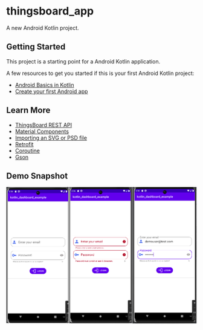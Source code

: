 # thingsboard_app

A new Android Kotlin project.

## Getting Started

This project is a starting point for a Android Kotlin application.

A few resources to get you started if this is your first Android Kotlin project:

- [Android Basics in Kotlin](https://developer.android.com/courses/android-basics-kotlin/course)
- [Create your first Android app](https://developer.android.com/courses/pathways/android-basics-kotlin-two) 

## Learn More
- [ThingsBoard REST API](https://thingsboard.io/docs/reference/rest-api/)
- [Material Components](https://m2.material.io/components?platform=android)
- [Importing an SVG or PSD file](https://developer.android.com/studio/write/vector-asset-studio#svg)
- [Retrofit](https://square.github.io/retrofit/)
- [Coroutine](https://kotlinlang.org/docs/coroutines-overview.html)
- [Gson](https://github.com/google/gson)

## Demo Snapshot
![demo_snapshot](demo_snapshot.png) 
